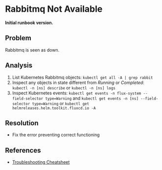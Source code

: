 # Rabbitmq Not Available

**Initial runbook version.**

## Problem

Rabbitmq is seen as down.

## Analysis
 1. List Kubernetes Rabbitmq objects: `kubectl get all -A | grep rabbit`
 2. Inspect any objects in state different from *Running* or *Completed*: `kubectl -n [ns] describe` or `kubectl -n [ns] logs`
 3. Inspect Kubernetes events: `kubectl get events -n flux-system --field-selector type=Warning` and `kubectl get events -n [ns] --field-selector type=Warning` or `kubectl get helmreleases.helm.toolkit.fluxcd.io -A`

## Resolution
 * Fix the error preventing correct functioning

## References
 * [Troubleshooting Cheatsheet](https://fluxcd.io/flux/cheatsheets/troubleshooting/)
